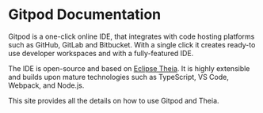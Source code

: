 # Gitpod Documentation

Gitpod is a one-click online IDE, that integrates with 
code hosting platforms such as GitHub, GitLab and Bitbucket. With a single click it creates ready-to use
developer workspaces and with a fully-featured IDE.

The IDE is open-source and based on [Eclipse Theia](https://theia-ide.org). It is highly extensible and builds
upon mature technologies such as TypeScript, VS Code, Webpack, and Node.js. 

This site provides all the details on how to use Gitpod and Theia.